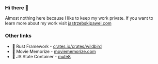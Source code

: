 ### Hi there 👋

Almost nothing here because I like to keep my work private. If you want to learn more about my work visit
[jastrzebskipawel.com](https://jastrzebskipawel.com)


### Other links
- 🦀 Rust Framework - [crates.io/crates/wildbird](https://crates.io/crates/wildbird)
- 💬 Movie Memorize - [moviememorize.com](https://moviememorize.com/home)
- 🎱 JS State Container - [mute8](https://paweljastrzebski.github.io/mute8/)




<!--
**PawelJastrzebski/PawelJastrzebski** is a ✨ _special_ ✨ repository because its `README.md` (this file) appears on your GitHub profile.

Here are some ideas to get you started:

- 🔭 I’m currently working on ...
- 🌱 I’m currently learning ...
- 👯 I’m looking to collaborate on ...
- 🤔 I’m looking for help with ...
- 💬 Ask me about ...
- 📫 How to reach me: ...
- 😄 Pronouns: ...
- ⚡ Fun fact: ...
-->
